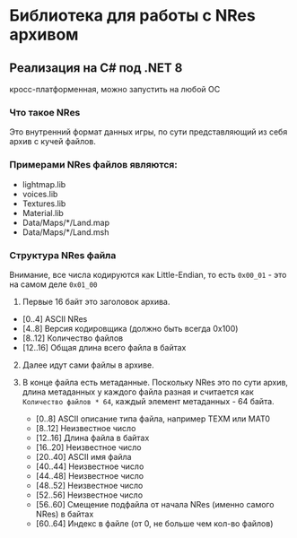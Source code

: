 ﻿# Библиотека для работы с NRes архивом

## Реализация на C# под .NET 8

кросс-платформенная, можно запустить на любой ОС

### Что такое NRes

Это внутренний формат данных игры, по сути представляющий из себя архив с кучей файлов.

### Примерами NRes файлов являются:

- lightmap.lib
- voices.lib
- Textures.lib
- Material.lib
- Data/Maps/*/Land.map
- Data/Maps/*/Land.msh

### Структура NRes файла

Внимание, все числа кодируются как Little-Endian, то есть `0x00_01` - это на самом деле `0x01_00`

1. Первые 16 байт это заголовок архива.

  + [0..4] ASCII NRes
  + [4..8] Версия кодировщика (должно быть всегда 0x100)
  + [8..12] Количество файлов
  + [12..16] Общая длина всего файла в байтах

2. Далее идут сами файлы в архиве.
3. В конце файла есть метаданные.
  Поскольку NRes это по сути архив, длина метаданных у каждого файла разная и считается как `Количество файлов * 64`, каждый элемент метаданных - 64 байта.

   + [0..8] ASCII описание типа файла, например TEXM или MAT0
   + [8..12] Неизвестное число
   + [12..16] Длина файла в байтах
   + [16..20] Неизвестное число
   + [20..40] ASCII имя файла
   + [40..44] Неизвестное число
   + [44..48] Неизвестное число
   + [48..52] Неизвестное число
   + [52..56] Неизвестное число
   + [56..60] Смещение подфайла от начала NRes (именно самого NRes) в байтах
   + [60..64] Индекс в файле (от 0, не больше чем кол-во файлов)

